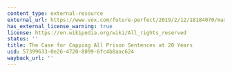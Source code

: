 ```yaml
---
content_type: external-resource
external_url: https://www.vox.com/future-perfect/2019/2/12/18184070/maximum-prison-sentence-cap-mass-incarceration
has_external_license_warning: true
license: https://en.wikipedia.org/wiki/All_rights_reserved
status: ''
title: The Case for Capping All Prison Sentences at 20 Years
uid: 57399633-0e26-4720-8099-6fc4b8aac624
wayback_url: ''
---
```

